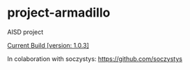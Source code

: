 # project-armadillo
AISD project

[Current Build \[version: 1.0.3\]](https://github.com/Reveso/project-armadillo/raw/master/build/libs/armadillo-1.0.4.jar)

In colaboration with soczystys: https://github.com/soczystys

